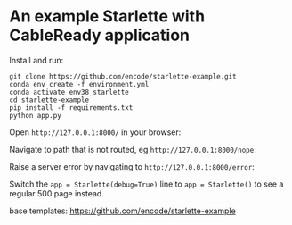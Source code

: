 # An example Starlette with CableReady application



Install and run:

```shell
git clone https://github.com/encode/starlette-example.git
conda env create -f environment.yml
conda activate env38_starlette
cd starlette-example
pip install -f requirements.txt
python app.py
```

Open `http://127.0.0.1:8000/` in your browser:

Navigate to path that is not routed, eg `http://127.0.0.1:8000/nope`:

Raise a server error by navigating to `http://127.0.0.1:8000/error`:

Switch the `app = Starlette(debug=True)` line to `app = Starlette()` to see a regular 500 page instead.

base templates: https://github.com/encode/starlette-example
